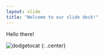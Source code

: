 ```yaml
---
layout: slide
title: "Welcome to our slide deck!"
---
```


Hello there!

![dodgetocat](https://octodex.github.com/images/dodgetocat_v2.png)
{: .center}
